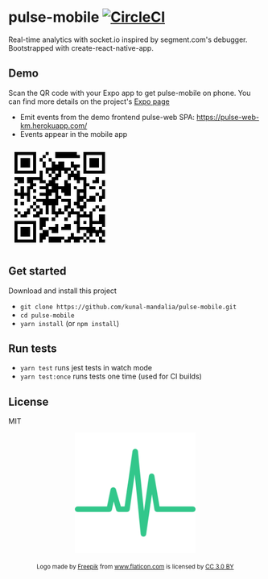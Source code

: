 # pulse-mobile [![CircleCI](https://circleci.com/gh/kunal-mandalia/pulse-mobile.svg?style=svg)](https://circleci.com/gh/kunal-mandalia/pulse-mobile)

Real-time analytics with socket.io inspired by segment.com's debugger. Bootstrapped with create-react-native-app.

## Demo
Scan the QR code with your Expo app to get pulse-mobile on phone. You can find more details on the project's [Expo page](https://expo.io/@kunal-mandalia/pulse-mobile-kvm)
- Emit events from the demo frontend pulse-web SPA: https://pulse-web-km.herokuapp.com/
- Events appear in the mobile app

[![pulse-mobile QR code](/assets/pulse-mobile-qr-code.png)](https://expo.io/@kunal-mandalia/pulse-mobile-kvm)


## Get started
Download and install this project
- `git clone https://github.com/kunal-mandalia/pulse-mobile.git`
- `cd pulse-mobile`
- `yarn install` (or `npm install`)

## Run tests
- `yarn test` runs jest tests in watch mode
- `yarn test:once` runs tests one time (used for CI builds)

## License
MIT

<p align='center'>
  <img src="./assets/logo.png" alt="pulse mobile logo" width="240px"/>
</p>

<p align="center">
  <small align='center'>Logo made by <a href="http://www.freepik.com" title="Freepik">Freepik</a> from <a href="https://www.flaticon.com/" title="Flaticon">www.flaticon.com</a> is licensed by <a href="http://creativecommons.org/licenses/by/3.0/" title="Creative Commons BY 3.0" target="_blank">CC 3.0 BY</a></small>
</p>
